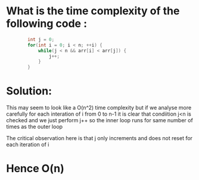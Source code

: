 # What is the time complexity of the following code :
```c
        int j = 0;
        for(int i = 0; i < n; ++i) {
            while(j < n && arr[i] < arr[j]) {
                j++;
            }
        }
```

# Solution:
This may seem to look like a O(n^2) time complexity but if we analyse more carefully for each interation of i from 0 to n-1 it is clear that condiition j<n is checked and we just perform j++ so the inner loop runs for same number of times as the outer loop

The critical observation here is that j only increments and does not reset for each iteration of i

# Hence O(n)
